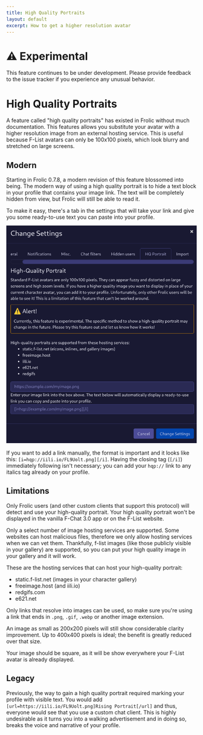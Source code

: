 ```yaml
---
title: High Quality Portraits
layout: default
excerpt: How to get a higher resolution avatar
---
```

# ⚠ Experimental
This feature continues to be under development. Please provide feedback to the issue tracker if you experience any unusual behavior.

# High Quality Portraits
A feature called "high quality portraits" has existed in Frolic without much documentation. This features allows you substitute your avatar with a higher resolution image from an external hosting service. This is useful because F-List avatars can only be 100x100 pixels, which look blurry and stretched on large screens.

## Modern
Starting in Frolic 0.7.8, a modern revision of this feature blossomed into being. The modern way of using a high quality portrait is to hide a text block in your profile that contains your image link. The text will be completely hidden from view, but Frolic will still be able to read it.

To make it easy, there's a tab in the settings that will take your link and give you some ready-to-use text you can paste into your profile.

![New Notes and Messages](high-quality-portraits/settings.webp)

If you want to add a link manually, the format is important and it looks like this: `[i=hqp://iili.io/FL9Uolt.png][/i]`. Having the closing tag (`[/i]`) immediately following isn't necessary; you can add your `hqp://` link to any italics tag already on your profile.

## Limitations
Only Frolic users (and other custom clients that support this protocol) will detect and use your high-quality portrait. Your high quality portrait won't be displayed in the vanilla F-Chat 3.0 app or on the F-List website.

Only a select number of image hosting services are supported. Some websites can host malicious files, therefore we only  allow hosting services when we can vet them. Thankfully, f-list images (like those publicly visible in your gallery) are supported, so you can put your high quality image in your gallery and it will work.

These are the hosting services that can host your high-quality portrait:
  * static.f-list.net (images in your character gallery)
  * freeimage.host (and iili.io)
  * redgifs.com
  * e621.net

Only links that resolve into images can be used, so make sure you're using a link that ends in `.png`, `.gif`, `.webp` or another image extension.

An image as small as 200x200 pixels will still show considerable clarity improvement. Up to 400x400 pixels is ideal; the benefit is greatly reduced over that size.

Your image should be square, as it will be show everywhere your F-List avatar is already displayed.

## Legacy
Previously, the way to gain a high quality portrait required marking your profile with visible text. You would add `[url=https://iili.io/FL9Uolt.png]Rising Portrait[/url]` and thus, everyone would see that you use a custom chat client. This is highly undesirable as it turns you into a walking advertisement and in doing so, breaks the voice and narrative of your profile.
